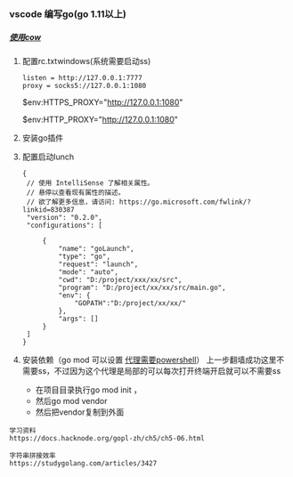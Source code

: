 ### vscode 编写go(go 1.11以上)

##### [使用cow](https://github.com/cyfdecyf/cow)

1. 配置rc.txtwindows(系统需要启动ss)

   ```
   listen = http://127.0.0.1:7777
   proxy = socks5://127.0.0.1:1080
   ```
   $env:HTTPS_PROXY="http://127.0.0.1:1080"

   $env:HTTP_PROXY="http://127.0.0.1:1080"

2. 安装go插件

3. 配置启动lunch

   ```
   {
   	// 使用 IntelliSense 了解相关属性。 
   	// 悬停以查看现有属性的描述。
   	// 欲了解更多信息，请访问: https://go.microsoft.com/fwlink/?linkid=830387
   	"version": "0.2.0",
   	"configurations": [
   		
   		{
   			"name": "goLaunch",
   			"type": "go",
   			"request": "launch",
   			"mode": "auto",
   			"cwd": "D:/project/xxx/xx/src",
   			"program": "D:/project/xx/xx/src/main.go",
   			"env": {
   				"GOPATH":"D:/project/xx/xx/"
   			},
   			"args": []
   		}
   	]
   }
   ```

4. 安装依赖（go mod 可以设置 [代理需要powershell](https://goproxy.io/)）
   上一步翻墙成功这里不需要ss，不过因为这个代理是局部的可以每次打开终端开启就可以不需要ss
   - 在项目目录执行go mod init ，
   - 然后go mod vendor
   - 然后把vendor复制到外面




```
学习资料
https://docs.hacknode.org/gopl-zh/ch5/ch5-06.html

字符串拼接效率
https://studygolang.com/articles/3427
```
